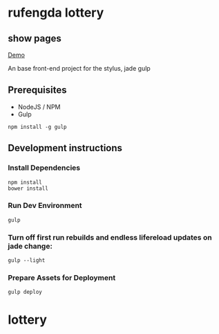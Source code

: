 # rufengda lottery 

## show pages

[Demo](http://soarpatriot.github.io/lottery/) 

An base front-end project for the stylus, jade gulp 
## Prerequisites

* NodeJS / NPM
* Gulp

```
npm install -g gulp
```

## Development instructions

### Install Dependencies

```
npm install
bower install
```

### Run Dev Environment

```
gulp
```

### Turn off first run rebuilds and endless lifereload updates on jade change:

```
gulp --light
```

<!-- ### Test

```
gulp test
``` -->

### Prepare Assets for Deployment

```
gulp deploy
```
# lottery

